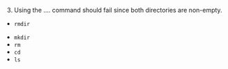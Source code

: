3)	Using the …. command should fail since both directories are non-empty.
+ `rmdir`
* `mkdir`
* `rm`
* `cd`
* `ls`
